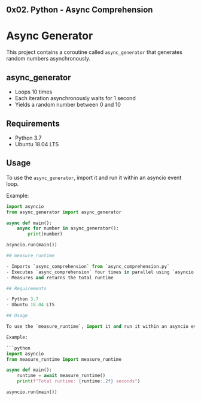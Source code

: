## 0x02. Python - Async Comprehension

# Async Generator

This project contains a coroutine called `async_generator` that generates random numbers asynchronously.

## async_generator

- Loops 10 times
- Each iteration asynchronously waits for 1 second
- Yields a random number between 0 and 10

## Requirements

- Python 3.7
- Ubuntu 18.04 LTS

## Usage

To use the `async_generator`, import it and run it within an asyncio event loop.

Example:

```python
import asyncio
from async_generator import async_generator

async def main():
    async for number in async_generator():
        print(number)

asyncio.run(main())

## measure_runtime

- Imports `async_comprehension` from `async_comprehension.py`
- Executes `async_comprehension` four times in parallel using `asyncio.gather`
- Measures and returns the total runtime

## Requirements

- Python 3.7
- Ubuntu 18.04 LTS

## Usage

To use the `measure_runtime`, import it and run it within an asyncio event loop.

Example:

```python
import asyncio
from measure_runtime import measure_runtime

async def main():
    runtime = await measure_runtime()
    print(f"Total runtime: {runtime:.2f} seconds")

asyncio.run(main())
